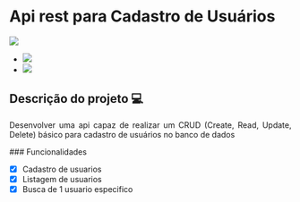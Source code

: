 # Api rest para Cadastro de Usuários
<img src= "https://miro.medium.com/max/768/1*gjA78w2_Q8lSNZAnTMScqA.png"/>
<div>
  <ul>
    <li style={{display: inline-block}}><img src="https://img.shields.io/static/v1?label=ExpressJS&message=framework&color=green&style=for-the-badge&logo=node.js" /></li>
    <li><img src="https://img.shields.io/static/v1?label=Sequelize&message=framework&color=blue&style=for-the-badge&logo=node.js"/></li>
  </ul>
</div>
 
##  Descrição do projeto 💻
<p align="justify"> Desenvolver uma api capaz de realizar um CRUD (Create, Read, Update, Delete) básico para cadastro de usuários no banco de dados</p>
### Funcionalidades  

- [X] Cadastro de usuarios
- [X] Listagem de usuarios
- [X] Busca de 1 usuario especifico
